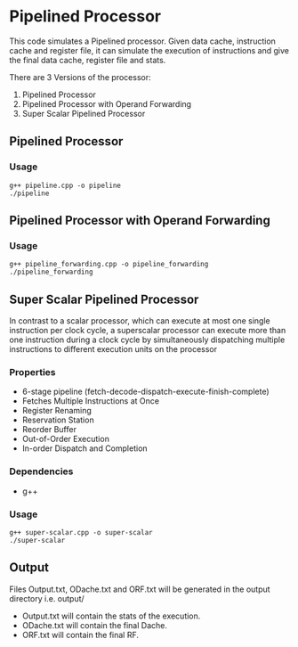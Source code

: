 # Pipelined Processor
This code simulates a Pipelined processor. Given data cache, instruction cache and register file, it can simulate the execution of instructions and give the final data cache, register file and stats.

There are 3 Versions of the processor:
1. Pipelined Processor
2. Pipelined Processor with Operand Forwarding
3. Super Scalar Pipelined Processor

## Pipelined Processor

### Usage
```
g++ pipeline.cpp -o pipeline
./pipeline
```

## Pipelined Processor with Operand Forwarding

### Usage
```
g++ pipeline_forwarding.cpp -o pipeline_forwarding
./pipeline_forwarding
```

## Super Scalar Pipelined Processor
In contrast to a scalar processor, which can execute at most one single instruction per clock cycle, a superscalar processor can execute more than one instruction during a clock cycle by simultaneously dispatching multiple instructions to different execution units on the processor

### Properties    
- 6-stage pipeline (fetch-decode-dispatch-execute-finish-complete)
- Fetches Multiple Instructions at Once
- Register Renaming
- Reservation Station
- Reorder Buffer
- Out-of-Order Execution
- In-order Dispatch and Completion

### Dependencies
- g++

### Usage
```
g++ super-scalar.cpp -o super-scalar
./super-scalar
```

## Output
Files Output.txt, ODache.txt and ORF.txt will be generated in the output directory i.e. output/
- Output.txt will contain the stats of the execution.
- ODache.txt will contain the final Dache.
- ORF.txt will contain the final RF.